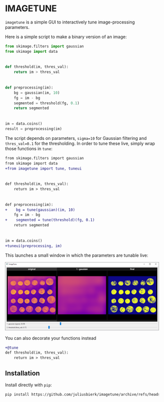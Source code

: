 # IMAGETUNE

`imagetune` is a simple GUI to interactively tune image-processing parameters.


Here is a simple script to make a binary version of an image:

```python
from skimage.filters import gaussian
from skimage import data


def threshold(im, thres_val):
    return im > thres_val


def preprocessing(im):
    bg = gaussian(im, 10)
    fg = im - bg
    segmented = threshold(fg, 0.1)
    return segmented


im = data.coins()
result = preprocessing(im)
```

The script depends on parameters, `sigma=10` for Gaussian filtering and `thres_val=0.1` for the thresholding.
In order to tune these live, simply wrap those functions in `tune`:

```diff
from skimage.filters import gaussian
from skimage import data
+from imagetune import tune, tuneui


def threshold(im, thres_val):
    return im > thres_val


def preprocessing(im):
+    bg = tune(gaussian)(im, 10)
    fg = im - bg
+    segmented = tune(threshold)(fg, 0.1)
    return segmented


im = data.coins()
+tuneui(preprocessing, im)
```

This launches a small window in which the parameters are tunable live:

![ImageTune](.github/imgs/example1.png)

You can also decorate your functions instead

```diff
+@tune
def threshold(im, thres_val):
    return im > thres_val
```


## Installation

Install directly with `pip`:

```bash
pip install https://github.com/juliusbierk/imagetune/archive/refs/heads/main.zip
```

